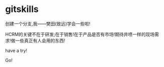 # gitskills

创建一个分支,我——樊田(致远)学会一些啦!

HCRM的关键不在于研发;在于销售!在于产品是否有市场!期待井喷一样的现场需求!做一些真正有人会用的东西!


have a try!


Go!